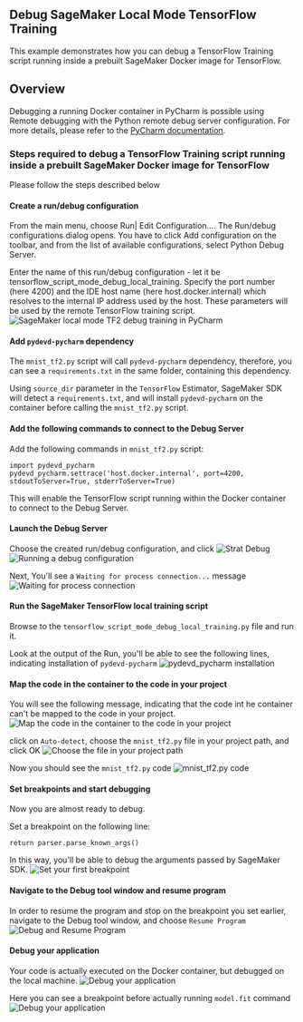 ## Debug SageMaker Local Mode TensorFlow Training

This example demonstrates how you can debug a TensorFlow Training script running inside a prebuilt SageMaker Docker image for TensorFlow. 

## Overview

Debugging a running Docker container in PyCharm is possible using Remote debugging with the Python remote debug server configuration.
For more details, please refer to the [PyCharm documentation](https://www.jetbrains.com/help/pycharm/remote-debugging-with-product.html#remote-debug-config).    

### Steps required to debug a TensorFlow Training script running inside a prebuilt SageMaker Docker image for TensorFlow
Please follow the steps described below 

#### Create a run/debug configuration
From the main menu, choose Run| Edit Configuration.... The Run/debug configurations dialog opens. You have to click Add configuration on the toolbar, and from the list of available configurations, select Python Debug Server.

Enter the name of this run/debug configuration - let it be tensorflow_script_mode_debug_local_training. Specify the port number (here 4200) and the IDE host name (here host.docker.internal)  which resolves to the internal IP address used by the host. These parameters will be used by the remote TensorFlow training script.
![SageMaker local mode TF2 debug training in PyCharm](../img/pycharm_sagemaker_local_tf2_debug_create_conf.png)

#### Add `pydevd-pycharm` dependency

The `mnist_tf2.py` script will call `pydevd-pycharm` dependency, therefore, you can see a `requirements.txt` in the same folder, containing this dependency.

Using `source_dir` parameter in the `TensorFlow` Estimator, SageMaker SDK will detect a `requirements.txt`, and will install `pydevd-pycharm` on the container before calling the `mnist_tf2.py` script. 

#### Add the following commands to connect to the Debug Server 
Add the following commands in `mnist_tf2.py` script:
```
import pydevd_pycharm
pydevd_pycharm.settrace('host.docker.internal', port=4200, stdoutToServer=True, stderrToServer=True)
```
This will enable the TensorFlow script running within the Docker container to connect to the Debug Server.

#### Launch the Debug Server
Choose the created run/debug configuration, and click ![Strat Debug](../img/icons.actions.startDebugger.svg)
![Running a debug configuration](../img/py_remote_debug.png)

Next, You'll see a `Waiting for process connection...` message
![Waiting for process connection](../img/debug_waiting_for_process_connection.png)

#### Run the SageMaker TensorFlow local training script
Browse to the `tensorflow_script_mode_debug_local_training.py` file and run it.

Look at the output of the Run, you'll be able to see the following lines, indicating installation of `pydevd-pycharm`
![pydevd_pycharm installation](../img/pydevd_pycharm_install.png)

#### Map the code in the container to the code in your project

You will see the following message, indicating that the code int he container can't be mapped to the code in your project.
![Map the code in the container to the code in your project](../img/map_container_code_to_your_project.png)

click on `Auto-detect`, choose the `mnist_tf2.py` file in your project path, and click OK
![Choose the file in your project path](../img/map_container_code_to_your_project_fix.png)

Now you should see the `mnist_tf2.py` code
![mnist_tf2.py code](../img/map_container_code_to_your_project_fixed.png)


#### Set breakpoints and start debugging

Now you are almost ready to debug.

Set a breakpoint on the following line:
```
return parser.parse_known_args()
```
In this way, you'll be able to debug the arguments passed by SageMaker SDK.
![Set your first breakpoint](../img/set_breakpoint.png)

#### Navigate to the Debug tool window and resume program

In order to resume the program and stop on the breakpoint you set earlier, navigate to the Debug tool window, and choose `Resume Program` 
![Debug and Resume Program](../img/debug_and_resume_program.png)

#### Debug your application

Your code is actually executed on the Docker container, but debugged on the local machine.
![Debug your application](../img/debug_your_application.png)

Here you can see a breakpoint before actually running `model.fit` command
![Debug your application](../img/debug_your_application_2.png)
